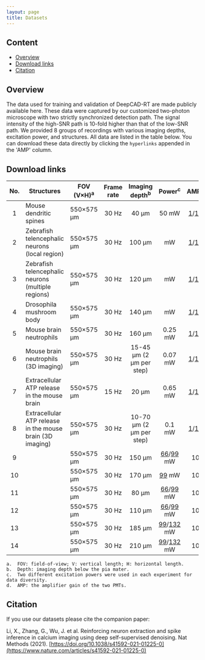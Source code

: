 ```yaml
---
layout: page
title: Datasets
---
```


## Content

- [Overview](#overview)
- [Download links](#download-links)
- [Citation](#citation)

## Overview

The data used for training and validation of DeepCAD-RT are made publicly available here. These data were captured by our customized two-photon microscope with two strictly synchronized detection path. The signal intensity of the high-SNR path is 10-fold higher than that of the low-SNR path. We provided 8 groups of recordings with various imaging depths, excitation power, and structures. All data are listed in the table below. You can download these data directly by clicking the `hyperlinks` appended in the 'AMP' column.

## Download links

| No.  | Structures                                                | FOV (V×H)<sup>a</sup> | Frame rate | Imaging depth<sup>b</sup> |                      Power<sup>c</sup>                       | AMP<sup>d</sup> |
| :--: | --------------------------------------------------------- | --------------------- | :--------: | :-----------------------: | :----------------------------------------------------------: | :-------------: |
|  1   | Mouse dendritic spines                                    | 550×575 μm            |   30 Hz    |           40 μm           |                            50 mW                             |  [1]()/[10]()   |
|  2   | Zebrafish telencephalic neurons (local region)            | 550×575 μm            |   30 Hz    |          100 μm           |                              mW                              |  [1]()/[10]()   |
|  3   | Zebrafish telencephalic neurons (multiple regions)        | 550×575 μm            |   30 Hz    |          120 μm           |                              mW                              |  [1]()/[10]()   |
|  4   | Drosophila mushroom body                                  | 550×575 μm            |   30 Hz    |          140 μm           |                              mW                              |  [1]()/[10]()   |
|  5   | Mouse brain neutrophils                                   | 550×575 μm            |   30 Hz    |          160 μm           |                           0.25 mW                            |  [1]()/[10]()   |
|  6   | Mouse brain neutrophils (3D imaging)                      | 550×575 μm            |   30 Hz    | 15-45 μm (2 μm per step)  |                           0.07 mW                            |  [1]()/[10]()   |
|  7   | Extracellular ATP release in the mouse brain              | 550×575 μm            |   15 Hz    |           20 μm           |                           0.65 mW                            |  [1]()/[10]()   |
|  8   | Extracellular ATP release in the mouse brain (3D imaging) | 550×575 μm            |   30 Hz    | 10-70 μm (2 μm per step)  |                            0.1 mW                            |  [1]()/[10]()   |
|  9   |                                                           | 550×575 μm            |   30 Hz    |          150 μm           | [66](https://cloud.tsinghua.edu.cn/f/6be0ae5bfd2c439aa96d/?dl=1)/[99](https://cloud.tsinghua.edu.cn/f/d938acf4472841cc9d7c/?dl=1) mW |       10        |
|  10  |                                                           | 550×575 μm            |   30 Hz    |          170 μm           | [99](https://cloud.tsinghua.edu.cn/f/f94e5f874fcf428b81f3/?dl=1) mW |       10        |
|  11  |                                                           | 550×575 μm            |   30 Hz    |           80 μm           | [66](https://cloud.tsinghua.edu.cn/f/427de2eba72348d28a8e/?dl=1)/[99](https://cloud.tsinghua.edu.cn/f/5255b5709dec498783b9/?dl=1) mW |       10        |
|  12  |                                                           | 550×575 μm            |   30 Hz    |          110 μm           | [66](https://cloud.tsinghua.edu.cn/f/8b1a56b4e13c43999697/?dl=1)/[99](https://cloud.tsinghua.edu.cn/f/f18c6fc9f6e745a4a26a/?dl=1) mW |       10        |
|  13  |                                                           | 550×575 μm            |   30 Hz    |          185 μm           | [99](https://cloud.tsinghua.edu.cn/f/9dac2e30cf604809a833/?dl=1)/[132](https://cloud.tsinghua.edu.cn/f/d5550a6041a94b6282ca/?dl=1) mW |       10        |
|  14  |                                                           | 550×575 μm            |   30 Hz    |          210 μm           | [99](https://cloud.tsinghua.edu.cn/f/fda8bc14755a4f14b4ef/?dl=1)/[132](https://cloud.tsinghua.edu.cn/f/7a9e1cd0b1ab4effa02c/?dl=1) mW |       10        |

```
a.	FOV: field-of-view; V: vertical length; H: horizontal length.
b.	Depth: imaging depth below the pia mater.
c.	Two different excitation powers were used in each experiment for data diversity.
d.	AMP: the amplifier gain of the two PMTs.
```

## Citation

If you use our datasets please cite the companion paper: 

Li, X., Zhang, G., Wu, J. et al. Reinforcing neuron extraction and spike inference in calcium imaging using deep self-supervised denoising. Nat Methods (2021). [https://doi.org/10.1038/s41592-021-01225-0](https://www.nature.com/articles/s41592-021-01225-0)